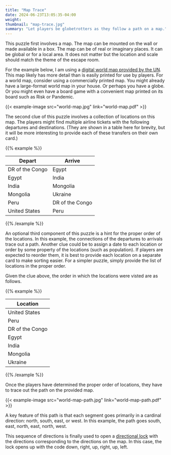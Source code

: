 ```yaml
---
title: "Map Trace"
date: 2024-06-23T13:05:35-04:00
weight:
thumbnail: "map-trace.jpg"
summary: "Let players be globetrotters as they follow a path on a map."
---
```


This puzzle first involves a map. The map can be mounted on the wall or
made available in a box. The map can be of real or imaginary places. It can
be global or for a local area. It does not matter but the location and
scale should match the theme of the escape room.

For the example below, I am using a [digital world map provided by the UN].
This map likely has more detail than is easily printed for use by players.
For a world map, consider using a commercially printed map. You might
already have a large-format world map in your house. Or perhaps you have a
globe. Or you might even have a board game with a convenient map printed on
its board such as Risk or Pandemic.

{{< example-image src="world-map.jpg" link="world-map.pdf" >}}

The second clue of this puzzle involves a collection of locations on this
map. The players might find multiple airline tickets with the following
departures and destinations. (They are shown in a table here for brevity,
but it will be more interesting to provide each of these transfers on their
own card.)

{{% example %}}

| Depart          | Arrive          |
| --------------- | --------------- |
| DR of the Congo | Egypt           |
| Egypt           | India           |
| India           | Mongolia        |
| Mongolia        | Ukraine         |
| Peru            | DR of the Congo |
| United States   | Peru            |

{{% /example %}}

An optional third component of this puzzle is a hint for the proper order
of the locations. In this example, the connections of the departures to
arrivals trace out a path. Another clue could be to assign a date to each
location or order by some property of the locations (such as population).
If players are expected to reorder them, it is best to provide each
location on a separate card to make sorting easier. For a simpler puzzle,
simply provide the list of locations in the proper order.

Given the clue above, the order in which the locations were visted are as
follows.

{{% example %}}

| Location        |
| --------------- |
| United States   |
| Peru            |
| DR of the Congo |
| Egypt           |
| India           |
| Mongolia        |
| Ukraine         |

{{% /example %}}

Once the players have determined the proper order of locations, they have
to trace out the path on the provided map.

{{< example-image src="world-map-path.jpg" link="world-map-path.pdf" >}}

A key feature of this path is that each segment goes primarily in a
cardinal direction: north, south, east, or west. In this example, the path
goes south, east, north, east, north, west.

This sequence of directions is finally used to open a [directional lock]
with the directions corresponding to the directions on the map. In this
case, the lock opens up with the code down, right, up, right, up, left.


[digital world map provided by the UN]: https://www.un.org/geospatial/mapsgeo/generalmaps
[directional lock]: /equipment/locks/#directional-locks

